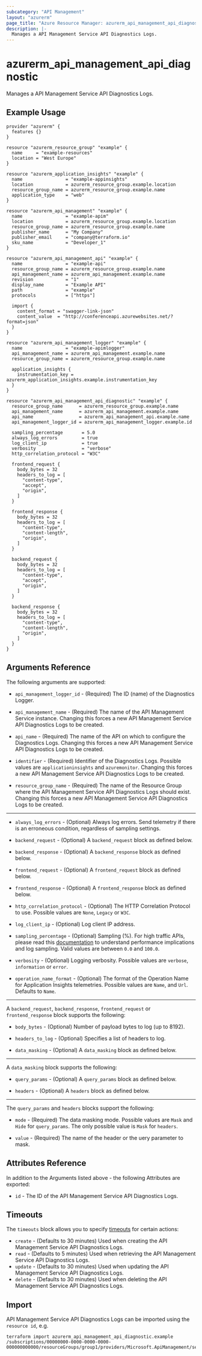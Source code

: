 ```yaml
---
subcategory: "API Management"
layout: "azurerm"
page_title: "Azure Resource Manager: azurerm_api_management_api_diagnostic"
description: |-
  Manages a API Management Service API Diagnostics Logs.
---
```


# azurerm_api_management_api_diagnostic

Manages a API Management Service API Diagnostics Logs.

## Example Usage

```hcl
provider "azurerm" {
  features {}
}

resource "azurerm_resource_group" "example" {
  name     = "example-resources"
  location = "West Europe"
}

resource "azurerm_application_insights" "example" {
  name                = "example-appinsights"
  location            = azurerm_resource_group.example.location
  resource_group_name = azurerm_resource_group.example.name
  application_type    = "web"
}

resource "azurerm_api_management" "example" {
  name                = "example-apim"
  location            = azurerm_resource_group.example.location
  resource_group_name = azurerm_resource_group.example.name
  publisher_name      = "My Company"
  publisher_email     = "company@terraform.io"
  sku_name            = "Developer_1"
}

resource "azurerm_api_management_api" "example" {
  name                = "example-api"
  resource_group_name = azurerm_resource_group.example.name
  api_management_name = azurerm_api_management.example.name
  revision            = "1"
  display_name        = "Example API"
  path                = "example"
  protocols           = ["https"]

  import {
    content_format = "swagger-link-json"
    content_value  = "http://conferenceapi.azurewebsites.net/?format=json"
  }
}

resource "azurerm_api_management_logger" "example" {
  name                = "example-apimlogger"
  api_management_name = azurerm_api_management.example.name
  resource_group_name = azurerm_resource_group.example.name

  application_insights {
    instrumentation_key = azurerm_application_insights.example.instrumentation_key
  }
}

resource "azurerm_api_management_api_diagnostic" "example" {
  resource_group_name      = azurerm_resource_group.example.name
  api_management_name      = azurerm_api_management.example.name
  api_name                 = azurerm_api_management_api.example.name
  api_management_logger_id = azurerm_api_management_logger.example.id

  sampling_percentage       = 5.0
  always_log_errors         = true
  log_client_ip             = true
  verbosity                 = "verbose"
  http_correlation_protocol = "W3C"

  frontend_request {
    body_bytes = 32
    headers_to_log = [
      "content-type",
      "accept",
      "origin",
    ]
  }

  frontend_response {
    body_bytes = 32
    headers_to_log = [
      "content-type",
      "content-length",
      "origin",
    ]
  }

  backend_request {
    body_bytes = 32
    headers_to_log = [
      "content-type",
      "accept",
      "origin",
    ]
  }

  backend_response {
    body_bytes = 32
    headers_to_log = [
      "content-type",
      "content-length",
      "origin",
    ]
  }
}
```

## Arguments Reference

The following arguments are supported:

* `api_management_logger_id` - (Required) The ID (name) of the Diagnostics Logger.

* `api_management_name` - (Required) The name of the API Management Service instance. Changing this forces a new API Management Service API Diagnostics Logs to be created.

* `api_name` - (Required) The name of the API on which to configure the Diagnostics Logs. Changing this forces a new API Management Service API Diagnostics Logs to be created.

* `identifier` - (Required) Identifier of the Diagnostics Logs. Possible values are `applicationinsights` and `azuremonitor`. Changing this forces a new API Management Service API Diagnostics Logs to be created.

* `resource_group_name` - (Required) The name of the Resource Group where the API Management Service API Diagnostics Logs should exist. Changing this forces a new API Management Service API Diagnostics Logs to be created.

---

* `always_log_errors` - (Optional) Always log errors. Send telemetry if there is an erroneous condition, regardless of sampling settings.

* `backend_request` - (Optional) A `backend_request` block as defined below.

* `backend_response` - (Optional) A `backend_response` block as defined below.

* `frontend_request` - (Optional) A `frontend_request` block as defined below.

* `frontend_response` - (Optional) A `frontend_response` block as defined below.

* `http_correlation_protocol` - (Optional) The HTTP Correlation Protocol to use. Possible values are `None`, `Legacy` or `W3C`.

* `log_client_ip` - (Optional) Log client IP address.

* `sampling_percentage` - (Optional) Sampling (%). For high traffic APIs, please read this [documentation](https://docs.microsoft.com/azure/api-management/api-management-howto-app-insights#performance-implications-and-log-sampling) to understand performance implications and log sampling. Valid values are between `0.0` and `100.0`.

* `verbosity` - (Optional) Logging verbosity. Possible values are `verbose`, `information` or `error`.

* `operation_name_format` - (Optional) The format of the Operation Name for Application Insights telemetries. Possible values are `Name`, and `Url`. Defaults to `Name`.

---

A `backend_request`, `backend_response`, `frontend_request` or `frontend_response` block supports the following:

* `body_bytes` - (Optional) Number of payload bytes to log (up to 8192).

* `headers_to_log` - (Optional) Specifies a list of headers to log.

* `data_masking` - (Optional) A `data_masking` block as defined below.

---

A `data_masking` block supports the following:

* `query_params` - (Optional) A `query_params` block as defined below.

* `headers` - (Optional) A `headers` block as defined below.

---

The `query_params` and `headers` blocks support the following:

* `mode` - (Required) The data masking mode. Possible values are `Mask` and `Hide` for `query_params`. The only possible value is `Mask` for `headers`.

* `value` - (Required) The name of the header or the uery parameter to mask.

## Attributes Reference

In addition to the Arguments listed above - the following Attributes are exported:

* `id` - The ID of the API Management Service API Diagnostics Logs.

## Timeouts

The `timeouts` block allows you to specify [timeouts](https://www.terraform.io/docs/configuration/resources.html#timeouts) for certain actions:

* `create` - (Defaults to 30 minutes) Used when creating the API Management Service API Diagnostics Logs.
* `read` - (Defaults to 5 minutes) Used when retrieving the API Management Service API Diagnostics Logs.
* `update` - (Defaults to 30 minutes) Used when updating the API Management Service API Diagnostics Logs.
* `delete` - (Defaults to 30 minutes) Used when deleting the API Management Service API Diagnostics Logs.

## Import

API Management Service API Diagnostics Logs can be imported using the `resource id`, e.g.

```shell
terraform import azurerm_api_management_api_diagnostic.example /subscriptions/00000000-0000-0000-0000-000000000000/resourceGroups/group1/providers/Microsoft.ApiManagement/service/instance1/apis/api1/diagnostics/diagnostic1/loggers/logger1
```
